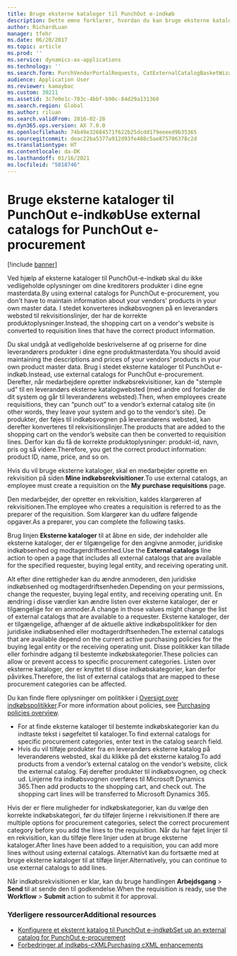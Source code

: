 ```yaml
---
title: Bruge eksterne kataloger til PunchOut e-indkøb
description: Dette emne forklarer, hvordan du kan bruge eksterne kataloger til at oprette og sende rekvisitioner.
author: RichardLuan
manager: tfehr
ms.date: 06/20/2017
ms.topic: article
ms.prod: ''
ms.service: dynamics-ax-applications
ms.technology: ''
ms.search.form: PurchVendorPortalRequests, CatExternalCatalogBasketWizard, CatExternalCatalogPunchoutDialog
audience: Application User
ms.reviewer: kamaybac
ms.custom: 30211
ms.assetid: 3c7e0e1c-703c-4bbf-b90c-84d29a131360
ms.search.region: Global
ms.author: riluan
ms.search.validFrom: 2016-02-28
ms.dyn365.ops.version: AX 7.0.0
ms.openlocfilehash: 74b49e32684571f622b25dcdd179eeeed9b35365
ms.sourcegitcommit: deac22ba5377a912d93fe408c5ae875706378c2d
ms.translationtype: HT
ms.contentlocale: da-DK
ms.lasthandoff: 01/16/2021
ms.locfileid: "5018746"
---
```

# <a name="use-external-catalogs-for-punchout-e-procurement"></a><span data-ttu-id="71ab2-103">Bruge eksterne kataloger til PunchOut e-indkøb</span><span class="sxs-lookup"><span data-stu-id="71ab2-103">Use external catalogs for PunchOut e-procurement</span></span>

[!include [banner](../includes/banner.md)]

<span data-ttu-id="71ab2-104">Ved hjælp af eksterne kataloger til PunchOut-e-indkøb skal du ikke vedligeholde oplysninger om dine kreditorers produkter i dine egne masterdata.</span><span class="sxs-lookup"><span data-stu-id="71ab2-104">By using external catalogs for PunchOut e-procurement, you don't have to maintain information about your vendors' products in your own master data.</span></span> <span data-ttu-id="71ab2-105">I stedet konverteres indkøbsvognen på en leverandørs websted til rekvisitionslinjer, der har de korrekte produktoplysninger.</span><span class="sxs-lookup"><span data-stu-id="71ab2-105">Instead, the shopping cart on a vendor's website is converted to requisition lines that have the correct product information.</span></span> 

<span data-ttu-id="71ab2-106">Du skal undgå at vedligeholde beskrivelserne af og priserne for dine leverandørers produkter i dine egne produktmasterdata.</span><span class="sxs-lookup"><span data-stu-id="71ab2-106">You should avoid maintaining the descriptions and prices of your vendors’ products in your own product master data.</span></span> <span data-ttu-id="71ab2-107">Brug i stedet eksterne kataloger til PunchOut e-indkøb.</span><span class="sxs-lookup"><span data-stu-id="71ab2-107">Instead, use external catalogs for PunchOut e-procurement.</span></span> <span data-ttu-id="71ab2-108">Derefter, når medarbejdere opretter indkøbsrekvisitioner, kan de "stemple ud" til en leverandørs eksterne katalogwebsted (med andre ord forlader de dit system og går til leverandørens websted).</span><span class="sxs-lookup"><span data-stu-id="71ab2-108">Then, when employees create requisitions, they can “punch out” to a vendor’s external catalog site (in other words, they leave your system and go to the vendor’s site).</span></span> <span data-ttu-id="71ab2-109">De produkter, der føjes til indkøbsvognen på leverandørens websted, kan derefter konverteres til rekvisitionslinjer.</span><span class="sxs-lookup"><span data-stu-id="71ab2-109">The products that are added to the shopping cart on the vendor’s website can then be converted to requisition lines.</span></span> <span data-ttu-id="71ab2-110">Derfor kan du få de korrekte produktoplysninger: produkt-id, navn, pris og så videre.</span><span class="sxs-lookup"><span data-stu-id="71ab2-110">Therefore, you get the correct product information: product ID, name, price, and so on.</span></span>

<span data-ttu-id="71ab2-111">Hvis du vil bruge eksterne kataloger, skal en medarbejder oprette en rekvisition på siden **Mine indkøbsrekvisitioner**.</span><span class="sxs-lookup"><span data-stu-id="71ab2-111">To use external catalogs, an employee must create a requisition on the **My purchase requisitions** page.</span></span>

<span data-ttu-id="71ab2-112">Den medarbejder, der opretter en rekvisition, kaldes klargøreren af rekvisitionen.</span><span class="sxs-lookup"><span data-stu-id="71ab2-112">The employee who creates a requisition is referred to as the preparer of the requisition.</span></span> <span data-ttu-id="71ab2-113">Som klargører kan du udføre følgende opgaver.</span><span class="sxs-lookup"><span data-stu-id="71ab2-113">As a preparer, you can complete the following tasks.</span></span>

<span data-ttu-id="71ab2-114">Brug linjen **Eksterne kataloger** til at åbne en side, der indeholder alle eksterne kataloger, der er tilgængelige for den angivne anmoder, juridiske indkøbsenhed og modtagerdriftsenhed.</span><span class="sxs-lookup"><span data-stu-id="71ab2-114">Use the **External catalogs** line action to open a page that includes all external catalogs that are available for the specified requester, buying legal entity, and receiving operating unit.</span></span>

<span data-ttu-id="71ab2-115">Alt efter dine rettigheder kan du ændre anmoderen, den juridiske indkøbsenhed og modtagerdriftsenheden.</span><span class="sxs-lookup"><span data-stu-id="71ab2-115">Depending on your permissions, change the requester, buying legal entity, and receiving operating unit.</span></span> <span data-ttu-id="71ab2-116">En ændring i disse værdier kan ændre listen over eksterne kataloger, der er tilgængelige for en anmoder.</span><span class="sxs-lookup"><span data-stu-id="71ab2-116">A change in those values might change the list of external catalogs that are available to a requester.</span></span> <span data-ttu-id="71ab2-117">Eksterne kataloger, der er tilgængelige, afhænger af de aktuelle aktive indkøbspolitikker for den juridiske indkøbsenhed eller modtagerdriftsenheden.</span><span class="sxs-lookup"><span data-stu-id="71ab2-117">The external catalogs that are available depend on the current active purchasing policies for the buying legal entity or the receiving operating unit.</span></span> <span data-ttu-id="71ab2-118">Disse politikker kan tillade eller forhindre adgang til bestemte indkøbskategorier.</span><span class="sxs-lookup"><span data-stu-id="71ab2-118">These policies can allow or prevent access to specific procurement categories.</span></span> <span data-ttu-id="71ab2-119">Listen over eksterne kataloger, der er knyttet til disse indkøbskategorier, kan derfor påvirkes.</span><span class="sxs-lookup"><span data-stu-id="71ab2-119">Therefore, the list of external catalogs that are mapped to these procurement categories can be affected.</span></span>

<span data-ttu-id="71ab2-120">Du kan finde flere oplysninger om politikker i [Oversigt over indkøbspolitikker](../procurement/purchase-policies.md).</span><span class="sxs-lookup"><span data-stu-id="71ab2-120">For more information about policies, see [Purchasing policies overview](../procurement/purchase-policies.md).</span></span>

- <span data-ttu-id="71ab2-121">For at finde eksterne kataloger til bestemte indkøbskategorier kan du indtaste tekst i søgefeltet til kataloger.</span><span class="sxs-lookup"><span data-stu-id="71ab2-121">To find external catalogs for specific procurement categories, enter text in the catalog search field.</span></span>
- <span data-ttu-id="71ab2-122">Hvis du vil tilføje produkter fra en leverandørs eksterne katalog på leverandørens websted, skal du klikke på det eksterne katalog.</span><span class="sxs-lookup"><span data-stu-id="71ab2-122">To add products from a vendor’s external catalog on the vendor’s website, click the external catalog.</span></span> <span data-ttu-id="71ab2-123">Føj derefter produkter til indkøbsvognen, og check ud. Linjerne fra indkøbsvognen overføres til Microsoft Dynamics 365.</span><span class="sxs-lookup"><span data-stu-id="71ab2-123">Then add products to the shopping cart, and check out. The shopping cart lines will be transferred to Microsoft Dynamics 365.</span></span>

<span data-ttu-id="71ab2-124">Hvis der er flere muligheder for indkøbskategorier, kan du vælge den korrekte indkøbskategori, før du tilføjer linjerne i rekvisitionen.</span><span class="sxs-lookup"><span data-stu-id="71ab2-124">If there are multiple options for procurement categories, select the correct procurement category before you add the lines to the requisition.</span></span>
<span data-ttu-id="71ab2-125">Når du har føjet linjer til en rekvisition, kan du tilføje flere linjer uden at bruge eksterne kataloger.</span><span class="sxs-lookup"><span data-stu-id="71ab2-125">After lines have been added to a requisition, you can add more lines without using external catalogs.</span></span> <span data-ttu-id="71ab2-126">Alternativt kan du fortsætte med at bruge eksterne kataloger til at tilføje linjer.</span><span class="sxs-lookup"><span data-stu-id="71ab2-126">Alternatively, you can continue to use external catalogs to add lines.</span></span>

<span data-ttu-id="71ab2-127">Når indkøbsrekvisitionen er klar, kan du bruge handlingen **Arbejdsgang** > **Send** til at sende den til godkendelse.</span><span class="sxs-lookup"><span data-stu-id="71ab2-127">When the requisition is ready, use the **Workflow** > **Submit** action to submit it for approval.</span></span>

### <a name="additional-resources"></a><span data-ttu-id="71ab2-128">Yderligere ressourcer</span><span class="sxs-lookup"><span data-stu-id="71ab2-128">Additional resources</span></span>

- [<span data-ttu-id="71ab2-129">Konfigurere et eksternt katalog til PunchOut e-indkøb</span><span class="sxs-lookup"><span data-stu-id="71ab2-129">Set up an external catalog for PunchOut e-procurement</span></span>](set-up-external-catalog-for-punchout.md)
- [<span data-ttu-id="71ab2-130">Forbedringer af indkøbs-cXML</span><span class="sxs-lookup"><span data-stu-id="71ab2-130">Purchasing cXML enhancements</span></span>](purchasing-cxml-enhancements.md)